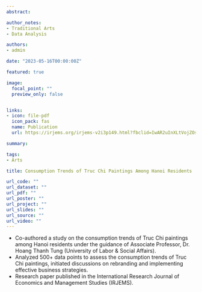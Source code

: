 ```yaml
---
abstract: 

author_notes:
- Traditional Arts
- Data Analysis

authors:
- admin

date: "2023-05-16T00:00:00Z"

featured: true

image:
  focal_point: ""
  preview_only: false


links:
- icon: file-pdf
  icon_pack: fas
  name: Publication
  url: https://irjems.org/irjems-v2i3p149.html?fbclid=IwAR2uInXLtVojZOsy2H8pFqaMdKfLeTB0k1qa5BKwEzB7nT-mHkIe1FNX0ro

summary: 

tags: 
- Arts

title: Consumption Trends of Truc Chi Paintings Among Hanoi Residents

url_code: ""
url_dataset: ""
url_pdf: ""
url_poster: ""
url_project: ""
url_slides: ""
url_source: ""
url_video: ""
---
```


- Co-authored a study on the consumption trends of Truc Chi paintings among Hanoi residents under the guidance of Associate Professor, Dr. Hoang Thanh Tung (University of Labor & Social Affairs).
- Analyzed 500+ data points to assess the consumption trends of Truc Chi paintings, initiated discussions on rebranding and implementing effective business strategies.
- Research paper published in the International Research Journal of Economics and Management Studies (IRJEMS).
